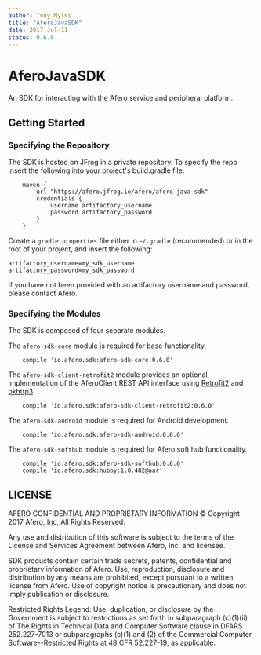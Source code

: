 ```yaml
---
author: Tony Myles
title: "AferoJavaSDK"
date: 2017-Jul-11
status: 0.6.0
---
```


# AferoJavaSDK

An SDK for interacting with the Afero service and peripheral platform.

## Getting Started
### Specifying the Repository

The SDK is hosted on JFrog in a private repository. To specify the repo insert the following into your project's build.gradle file.

```Gradle
    maven {
        url "https://afero.jfrog.io/afero/afero-java-sdk"
        credentials {
            username artifactory_username
            password artifactory_password
        }
    }
```

Create a `gradle.properties` file either in `~/.gradle` (recommended) or in the root of your project, and insert the following:

```
artifactory_username=my_sdk_username
artifactory_password=my_sdk_password
```
If you have not been provided with an artifactory username and password, please contact Afero.

### Specifying the Modules

The SDK is composed of four separate modules.

The `afero-sdk-core` module is required for base functionality.
```Gradle
    compile 'io.afero.sdk:afero-sdk-core:0.6.0'
```

The `afero-sdk-client-retrofit2` module provides an optional implementation of the AferoClient REST API interface using [Retrofit2](http://square.github.io/retrofit/) and [okhttp3](http://square.github.io/okhttp/).
```Gradle
    compile 'io.afero.sdk:afero-sdk-client-retrofit2:0.6.0'
```

The `afero-sdk-android` module is required for Android development.
```Gradle
    compile 'io.afero.sdk:afero-sdk-android:0.6.0'
```

The `afero-sdk-softhub` module is required for Afero soft hub functionality.
```Gradle
    compile 'io.afero.sdk:afero-sdk-softhub:0.6.0'
    compile 'io.afero.sdk:hubby:1.0.482@aar'
```

## LICENSE

  AFERO CONFIDENTIAL AND PROPRIETARY INFORMATION
  © Copyright 2017 Afero, Inc, All Rights Reserved.

  Any use and distribution of this software is subject to the terms
  of the License and Services Agreement between Afero, Inc. and licensee.

  SDK products contain certain trade secrets, patents, confidential and
  proprietary information of Afero.  Use, reproduction, disclosure
  and distribution by any means are prohibited, except pursuant to
  a written license from Afero. Use of copyright notice is
  precautionary and does not imply publication or disclosure.

  Restricted Rights Legend:
  Use, duplication, or disclosure by the Government is subject to
  restrictions as set forth in subparagraph (c)(1)(ii) of The
  Rights in Technical Data and Computer Software clause in DFARS
  252.227-7013 or subparagraphs (c)(1) and (2) of the Commercial
  Computer Software--Restricted Rights at 48 CFR 52.227-19, as
  applicable.


